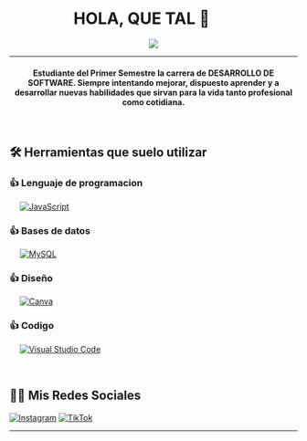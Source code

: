 <h1 align="center">HOLA, QUE TAL 🤙 <img  width="35"></h1>
<p align="center">
  <a href="https://github.com/DenverCoder1/readme-typing-svg"><img src="https://readme-typing-svg.herokuapp.com?lines=Soy+Walter+dispuesto+a+aprender+y+mejorar&center=true&width=500&height=60&textColor=00FF00&color=00FF00"></a>
</p>
<hr/>
<h4 align="center">Estudiante del Primer Semestre la carrera de DESARROLLO DE SOFTWARE. Siempre intentando mejorar, dispuesto aprender y a desarrollar nuevas habilidades que sirvan para la vida tanto profesional como cotidiana.</h4>
<br>

## 🛠 Herramientas que suelo utilizar

### 👍 Lenguaje de programacion

<p align="left"> 
  &emsp;
  <a href="https://developer.mozilla.org/en-US/docs/Web/JavaScript" target="_blank"> 
     <img alt="JavaScript" src="https://img.shields.io/badge/JavaScript%20-%23F7DF1E.svg?logo=javascript&logoColor=black">
   </a>
</p>

### 👍 Bases de datos

<p align="left">
  &emsp;
    <a href="https://www.mysql.com/"><img alt="MySQL" src="https://img.shields.io/badge/MySQL-%2300f.svg?style=flat&llogo=mysql&logoColor=white"></a>
  &emsp;

 </p>
  
### 👍 Diseño 
<p align="left">
  &emsp;
  	
  
  <a href="#">
  	<img alt="Canva" src="https://img.shields.io/badge/Canva-%2300C4CC.svg?style=flat&logo=Canva&logoColor=white"/>
  </a>
 </p>

 ### 👍 Codigo
 
<p>
  &emsp;
    <a href="#"><img alt="Visual Studio Code" src="https://img.shields.io/badge/Visual%20Studio%20Code-0078d7.svg?logo=visual-studio-code&logoColor=white"></a>
  &emsp;
</p>

<br/>

## 🙋‍♂ Mis Redes Sociales

   </a>
	<a href="https://www.instagram.com/gaboale0912?igsh=MTg5MzByeDhkZWxycQ=="><img src="https://img.icons8.com/bubbles/50/000000/instagram.png" 
alt="Instagram"/></a>
<a href="https://www.tiktok.com/@tuperfil">
  <img src="https://img.icons8.com/bubbles/50/000000/tiktok.png" alt="TikTok"/>
</a>

</p>

<hr/>

<!--
**Walter-ux-byte/Walter-ux-byte** is a ✨ _special_ ✨ repository because its `README.md` (this file) appears on your GitHub profile.

Here are some ideas to get you started:

- 🔭 I’m currently working on ...
- 🌱 I’m currently learning ...
- 👯 I’m looking to collaborate on ...
- 🤔 I’m looking for help with ...
- 💬 Ask me about ...
- 📫 How to reach me: ...
- 😄 Pronouns: ...
- ⚡ Fun fact: ...
-->
